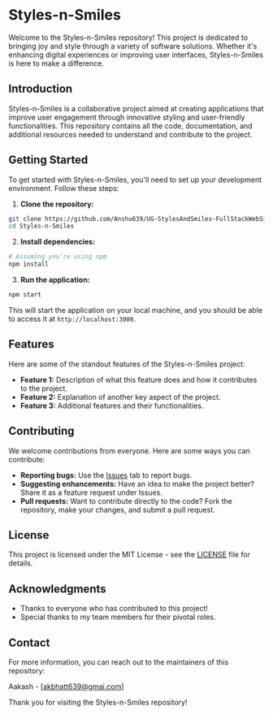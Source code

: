 
# Styles-n-Smiles

Welcome to the Styles-n-Smiles repository! This project is dedicated to bringing joy and style through a variety of software solutions. Whether it's enhancing digital experiences or improving user interfaces, Styles-n-Smiles is here to make a difference.

## Introduction

Styles-n-Smiles is a collaborative project aimed at creating applications that improve user engagement through innovative styling and user-friendly functionalities. This repository contains all the code, documentation, and additional resources needed to understand and contribute to the project.

## Getting Started

To get started with Styles-n-Smiles, you'll need to set up your development environment. Follow these steps:

1. **Clone the repository:**

```bash
git clone https://github.com/Anshu639/UG-StylesAndSmiles-FullStackWebSite.git
cd Styles-n-Smiles
```

2. **Install dependencies:**

```bash
# Assuming you're using npm
npm install
```

3. **Run the application:**

```bash
npm start
```

This will start the application on your local machine, and you should be able to access it at `http://localhost:3000`.

## Features

Here are some of the standout features of the Styles-n-Smiles project:

- **Feature 1:** Description of what this feature does and how it contributes to the project.
- **Feature 2:** Explanation of another key aspect of the project.
- **Feature 3:** Additional features and their functionalities.

## Contributing

We welcome contributions from everyone. Here are some ways you can contribute:

- **Reporting bugs:** Use the [Issues](https://github.com/Anshu639/UG-StylesAndSmiles-FullStackWebSite.git) tab to report bugs.
- **Suggesting enhancements:** Have an idea to make the project better? Share it as a feature request under Issues.
- **Pull requests:** Want to contribute directly to the code? Fork the repository, make your changes, and submit a pull request.

## License

This project is licensed under the MIT License - see the [LICENSE](LICENSE) file for details.

## Acknowledgments

- Thanks to everyone who has contributed to this project!
- Special thanks to my team members for their pivotal roles.

## Contact

For more information, you can reach out to the maintainers of this repository:

 Aakash - [akbhatt639@gmai.com]

Thank you for visiting the Styles-n-Smiles repository!
